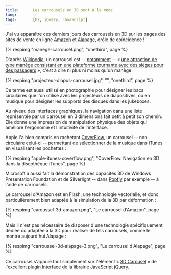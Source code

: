 ```yaml
---
title:      Les carrousels en 3D sont à la mode
lang:       fr
tags:       [UX, jQuery, JavaScript]
---
```


J'ai vu apparaître ces derniers jours des carrousels en 3D sur les pages des sites de vente en ligne [Amazon](http://www.amazon.fr/) et [Alapage](http://www.alapage.com/), drôle de coïncidence !

{% respimg "manege-carrousel.png", "onethird", page %}

D'après [Wikipedia](http://fr.wikipedia.org/), un carrousel est -- [notamment](http://fr.wikipedia.org/wiki/Carrousel) -- « [une attraction de type manège consistant en une plateforme tournante avec des sièges pour des passagers](http://fr.wikipedia.org/wiki/Carrousel_%28loisir%29) », c'est à dire ni plus ni moins qu'un manège.

{% respimg "projecteur-diapos-carrousel.jpg", "", "onethird", page %}

Ce terme est aussi utilisé en photographie pour désigner les bacs circulaires que l'on utilise avec les projecteurs de diapositives, ou en musique pour désigner les supports des disques dans les jukeboxes.

Au niveau des interfaces graphiques, la navigation dans une liste représentée par un carrousel en 3 dimensions fait petit à petit son chemin. Elle donne une impression de manipulation physique des objets qui améliore l'ergonomie et l'intuitivité de l'interface.

Apple l'a bien compris en rachetant [CoverFlow](http://www.apple.com/itunes/jukebox/coverflow.html), un carrousel -- non circulaire celui-ci -- permettant de sélectionner de la musique dans iTunes en visualisant les pochettes :

{% respimg "apple-itunes-coverflow.png", "CoverFlow. Navigation en 3D dans la discothèque iTunes", page %}

Microsoft a aussi fait la démonstration des capacités 3D de Windows Presentation Foundation et de Silverlight -- dans [Popfly](http://www.popfly.com/) par exemple -- à l'aide de carrousels.

Le carrousel d'Amazon est en Flash, une technologie vectorielle, et donc particulièrement bien adaptée à la simulation de la 3D par déformation :

{% respimg "caroussel-3d-amazon.png", "Le carrousel d'Amazon", page %}


Mais il n'est pas nécessaire de disposer d'une technologie spécifiquement dédiée ou adaptée à la 3D pour réaliser de tels carrousels, comme le montre aujourd'hui Alapage :

{% respimg "carroussel-3d-alapage-3.png", "Le carrousel d'Alapage", page %}

Ce carrousel s'appuie tout simplement sur l'élément « [3D Carousel](http://interface.eyecon.ro/docs/carousel) » de l'excellent plugin [Interface](http://interface.eyecon.ro/) de la [librairie JavaScript jQuery](http://www.jquery.com/).
